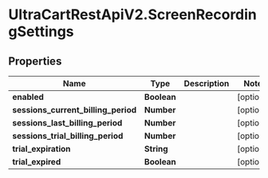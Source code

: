 # UltraCartRestApiV2.ScreenRecordingSettings

## Properties
Name | Type | Description | Notes
------------ | ------------- | ------------- | -------------
**enabled** | **Boolean** |  | [optional] 
**sessions_current_billing_period** | **Number** |  | [optional] 
**sessions_last_billing_period** | **Number** |  | [optional] 
**sessions_trial_billing_period** | **Number** |  | [optional] 
**trial_expiration** | **String** |  | [optional] 
**trial_expired** | **Boolean** |  | [optional] 


